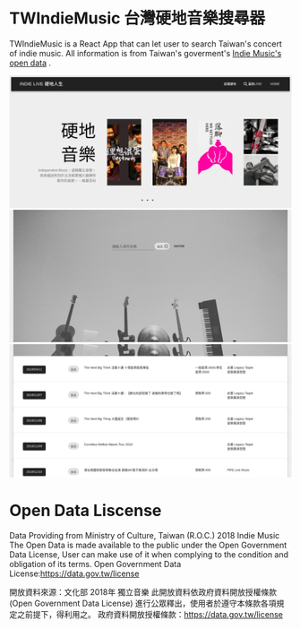 # TWIndieMusic 台灣硬地音樂搜尋器

TWIndieMusic is a React App that can let user to search Taiwan's concert of indie music. All information is from Taiwan's goverment's [Indie Music's open data](https://data.gov.tw/dataset/6006) .

<img src='./src/images/Screenshot_2018-11-07 INDIE LIVE.png' />
<img src='./src/images/Screenshot_2018-11-07 INDIE LIVE(1).png' />
<img src='./src/images/Screenshot_2018-11-07 INDIE LIVE(2).png' />

# Open Data Liscense
Data Providing from Ministry of Culture, Taiwan (R.O.C.) 2018 Indie Music
The Open Data is made available to the public under the Open Government Data License, User can make use of it when complying to the condition and obligation of its terms.
Open Government Data License:https://data.gov.tw/license

開放資料來源：文化部 2018年 獨立音樂
此開放資料依政府資料開放授權條款 (Open Government Data License) 進行公眾釋出，使用者於遵守本條款各項規定之前提下，得利用之。
政府資料開放授權條款：https://data.gov.tw/license

